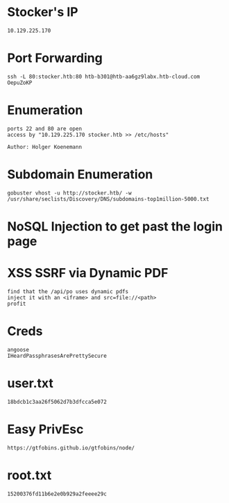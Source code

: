 # Stocker's IP
```
10.129.225.170
```

# Port Forwarding
```
ssh -L 80:stocker.htb:80 htb-b301@htb-aa6gz9labx.htb-cloud.com
OepuZoKP
```

# Enumeration
```
ports 22 and 80 are open
access by "10.129.225.170 stocker.htb >> /etc/hosts"

Author: Holger Koenemann
```

# Subdomain Enumeration
```
gobuster vhost -u http://stocker.htb/ -w /usr/share/seclists/Discovery/DNS/subdomains-top1million-5000.txt
```

# NoSQL Injection to get past the login page
# XSS SSRF via Dynamic PDF
```
find that the /api/po uses dynamic pdfs
inject it with an <iframe> and src=file://<path>
profit
```


# Creds
```
angoose
IHeardPassphrasesArePrettySecure
```

# user.txt
```
18bdcb1c3aa26f5062d7b3dfcca5e072
```

# Easy PrivEsc
```
https://gtfobins.github.io/gtfobins/node/
```

# root.txt
```
15200376fd11b6e2e0b929a2feeee29c
```